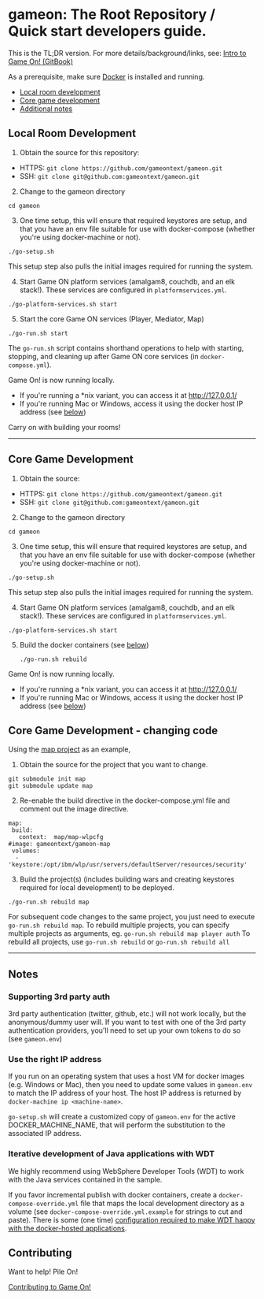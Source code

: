 # gameon: The Root Repository / Quick start developers guide.

This is the TL;DR version. For more details/background/links, see: [Intro to Game On! (GitBook)](https://gameontext.gitbooks.io/gameon-gitbook/content/)

As a prerequisite, make sure [Docker](https://docs.docker.com/engine/installation/) is installed and running.

* [Local room development](#local-room-development)
* [Core game development](#core-game-development)
* [Additional notes](#notes)

## Local Room Development

1. Obtain the source for this repository:
  * HTTPS: `git clone https://github.com/gameontext/gameon.git`
  * SSH: `git clone git@github.com:gameontext/gameon.git`

2. Change to the gameon directory
  ```
  cd gameon
  ```

3. One time setup, this will ensure that required keystores are setup, and that you have an
  env file suitable for use with docker-compose (whether you're using docker-machine or not).
  ```
  ./go-setup.sh
  ```
  This setup step also pulls the initial images required for running the system.

4. Start Game ON platform services (amalgam8, couchdb, and an elk stack!).
  These services are configured in `platformservices.yml`.
  ```
  ./go-platform-services.sh start
  ```

5. Start the core Game ON services (Player, Mediator, Map)
  ```
  ./go-run.sh start
  ```
  The `go-run.sh` script contains shorthand operations to help with starting,
  stopping, and cleaning up after Game ON core services (in `docker-compose.yml`).

Game On! is now running locally.
* If you're running a \*nix variant, you can access it at http://127.0.0.1/
* If you're running Mac or Windows, access it using the docker host IP address (see [below](#notes))

Carry on with building your rooms!

-----

## Core Game Development

1. Obtain the source:
  * HTTPS: `git clone https://github.com/gameontext/gameon.git`
  * SSH: `git clone git@github.com:gameontext/gameon.git`

2. Change to the gameon directory
  ```
  cd gameon
  ```

3. One time setup, this will ensure that required keystores are setup, and that you have an
  env file suitable for use with docker-compose (whether you're using docker-machine or not).
  ```
  ./go-setup.sh
  ```
  This setup step also pulls the initial images required for running the system.

4. Start Game ON platform services (amalgam8, couchdb, and an elk stack!).
  These services are configured in `platformservices.yml`.
  ```
  ./go-platform-services.sh start
  ```

5. Build the docker containers (see [below](#notes))
   ```
   ./go-run.sh rebuild
   ```

Game On! is now running locally.
* If you're running a \*nix variant, you can access it at http://127.0.0.1/
* If you're running Mac or Windows, access it using the docker host IP address (see [below](#notes))

## Core Game Development - changing code

Using the [map project](https://github.com/gameontext/gameon-map) as an example,

1. Obtain the source for the project that you want to change.
  ```
  git submodule init map
  git submodule update map
  ```

2. Re-enable the build directive in the docker-compose.yml file and comment out the image directive.
  ```
  map:
   build:
     context:  map/map-wlpcfg
  #image: gameontext/gameon-map
   volumes:
    - 'keystore:/opt/ibm/wlp/usr/servers/defaultServer/resources/security'
  ```

3. Build the project(s) (includes building wars and creating keystores
   required for local development)
   to be deployed.
  ```
  ./go-run.sh rebuild map
  ```

For subsequent code changes to the same project, you just need to execute `go-run.sh rebuild map`.
To rebuild multiple projects, you can specify multiple projects as arguments, eg. `go-run.sh rebuild map player auth`
To rebuild all projects, use `go-run.sh rebuild` or `go-run.sh rebuild all`

----

## Notes

### Supporting 3rd party auth

3rd party authentication (twitter, github, etc.) will not work locally, but the anonymous/dummy user will. If you want to test with one of the 3rd party authentication providers, you'll need to set up your own tokens to do so (see `gameon.env`)

### Use the right IP address

If you run on an operating system that uses a host VM for docker images (e.g. Windows or Mac), then you need to update some values in `gameon.env` to match the IP address of your host. The host IP address is returned by `docker-machine ip <machine-name>`.

`go-setup.sh` will create a customized copy of `gameon.env` for the active DOCKER_MACHINE_NAME, that will perform the substitution to the associated IP address.

### Iterative development of Java applications with WDT
We highly recommend using WebSphere Developer Tools (WDT) to work with the Java services contained in the sample.

If you favor incremental publish with docker containers, create a `docker-compose-override.yml` file that maps the local development directory
as a volume (see `docker-compose-override.yml.example` for strings to cut and
paste). There is some (one time) [configuration required to make WDT happy with the docker-hosted applications](https://gameontext.gitbooks.io/gameon-gitbook/content/getting-started/eclipse_and_wdt.html).

## Contributing

Want to help! Pile On!

[Contributing to Game On!](https://github.com/gameontext/gameon/blob/master/CONTRIBUTING.md)
